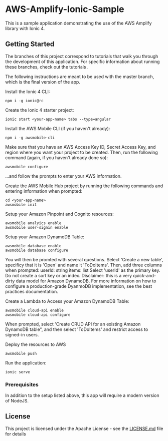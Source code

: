 # AWS-Amplify-Ionic-Sample

This is a sample application demonstrating the use of the AWS Amplify library with Ionic 4.  

## Getting Started

The branches of this project correspond to tutorials that walk you through the development of this application.  For specific information about running these branches, check out the tutorials <ADD LINKS WHEN COMPLETE>.

The following instructions are meant to be used with the master branch, which is the final version of the app.

Install the Ionic 4 CLI:
```
npm i -g ionic@rc
```

Create the Ionic 4 starter project:
```
ionic start <your-app-name> tabs --type=angular
```

Install the AWS Mobile CLI (if you haven't already):
```
npm i -g awsmobile-cli
```

Make sure that you have an AWS Access Key ID, Secret Access Key, and region where you want your project to be created.  Then, run the following command (again, if you haven't already done so):
```
awsmobile configure
```
...and follow the prompts to enter your AWS information.


Create the AWS Mobile Hub project by running the following commands and entering information when prompted:
```
cd <your-app-name>
awsmobile init
```

Setup your Amazon Pinpoint and Cognito resources:
```
awsmobile analyics enable
awsmobile user-signin enable
```

Setup your Amazon DynamoDB Table:
```
awsmobile database enable
awsmobile database configure
```
You will then be promted with several questions. Select 'Create a new table', specificy that it is 'Open' and name it 'ToDoItems'.
Then, add three columns when prompted:
userId: string
items: list
Select 'userId' as the primary key. Do not create a sort key or an index.
Disclaimer: this is a very quick-and-dirty data model for Amazon DynamoDB. For more information on how to configure a production-grade DyanmoDB implementation, see the best practices documentation.


Create a Lambda to Access your Amazon DynamoDB Table:
```
awsmobile cloud-api enable
awsmobile cloud-api configure
```
When prompted, select 'Create CRUD API for an existing Amazon DynamoDB table", and then select 'ToDoItems' and restrict access to signed-in users.

Deploy the resources to AWS
```
awsmobile push
```

Run the application:
```
ionic serve
```


### Prerequisites

In addition to the setup listed above, this app will require a modern version of NodeJS.


## License

This project is licensed under the Apache License - see the [LICENSE.md](LICENSE.md) file for details
